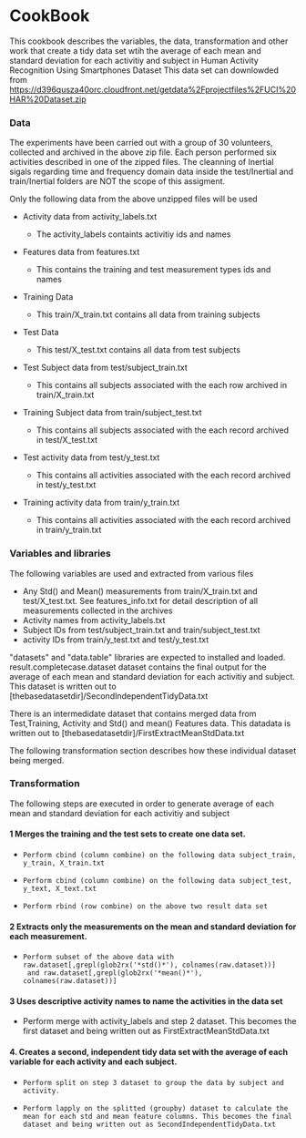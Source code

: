 CookBook
========================================================

This cookbook describes the variables, the data, transformation and other work that create a tidy data set wtih the average of each mean and standard deviation for each activitiy and subject in Human Activity Recognition Using Smartphones Dataset
This data set can downlowded from https://d396qusza40orc.cloudfront.net/getdata%2Fprojectfiles%2FUCI%20HAR%20Dataset.zip 



### Data

The experiments have been carried out with a group of 30 volunteers, collected and archived in the above zip file. Each person performed six
activities described in one of the zipped files. The cleanning of Inertial sigals regarding time and frequency domain data inside the
test/Inertial and train/Inertial folders are NOT the scope of this assigment.

Only the following data from the above unzipped files  will be used

* Activity data from activity_labels.txt
  * The activity_labels containts activitiy ids and names

* Features data from features.txt
  * This contains the training and test measurement types ids and names
  

* Training Data
  * This train/X_train.txt contains all data from training subjects
  
* Test Data
  * This test/X_test.txt contains all data from test subjects
  
* Test Subject data from test/subject_train.txt  
  * This contains all subjects associated with the each row archived in train/X_train.txt

* Training Subject data from train/subject_test.txt  
  * This contains all subjects associated with the each  record archived in test/X_test.txt
  
* Test activity data from test/y_test.txt  
  * This contains all activities associated with the each  record archived in test/y_test.txt


* Training activity data from train/y_train.txt  
  * This contains all activities associated with the each  record archived in train/y_train.txt

### Variables and libraries
The following variables are used and extracted from various files

* Any Std() and Mean() measurements from train/X_train.txt and test/X_test.txt. See features_info.txt for detail description of all measurements collected in the archives
* Activity names from activity_labels.txt
* Subject IDs from test/subject_train.txt  and train/subject_test.txt  
* activity IDs from train/y_test.txt and test/y_test.txt   

"datasets" and "data.table" libraries are expected to installed and loaded.
result.completecase.dataset dataset contains the final output for the average of each mean and standard deviation for each activitiy and subject. This dataset is written out to [thebasedatasetdir]/SecondIndependentTidyData.txt

There is an intermedidate dataset that contains merged data from Test,Training, Activity and Std() and mean() Features data.
This datadata is written out to [thebasedatasetdir]/FirstExtractMeanStdData.txt

The following transformation section describes how these individual dataset being merged.

### Transformation
The following steps are executed in order to generate average of each mean and standard deviation for each activitiy and subject 

#### 1 Merges the training and the test sets to create one data set.

*     Perform cbind (column combine) on the following data subject_train, y_train, X_train.txt
*     Perform cbind (column combine) on the following data subject_test, y_text, X_text.txt
*     Perform rbind (row combine) on the above two result data set

####  2 Extracts only the measurements on the mean and standard deviation for each measurement.  

*     Perform subset of the above data with raw.dataset[,grepl(glob2rx('*std()*'), colnames(raw.dataset))]
       and raw.dataset[,grepl(glob2rx('*mean()*'), colnames(raw.dataset))]

####  3 Uses descriptive activity names to name the activities in the data set

*    Perform merge with activity_labels and step 2 dataset. This becomes the first dataset and being written out as FirstExtractMeanStdData.txt

####  4. Creates a second, independent tidy data set with the average of each variable for each activity and each subject. 

*     Perform split on step 3 dataset to group the data by subject and activity.
*     Perform lapply on the splitted (groupby) dataset to calculate the mean for each std and mean feature columns. This becomes the final dataset and being written out as SecondIndependentTidyData.txt



